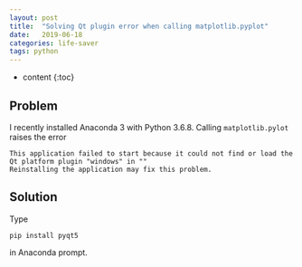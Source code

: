```yaml
---
layout: post
title:  "Solving Qt plugin error when calling matplotlib.pyplot"
date:   2019-06-18
categories: life-saver
tags: python
---
```


* content
{:toc}

## Problem

I recently installed Anaconda 3 with Python 3.6.8. Calling `matplotlib.pylot` raises the error
```
This application failed to start because it could not find or load the Qt platform plugin "windows" in "" 
Reinstalling the application may fix this problem. 
```

## Solution

Type
```
pip install pyqt5
```
in Anaconda prompt.